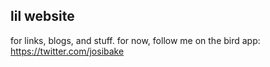 ## lil website

for links, blogs, and stuff. for now, follow me on the bird app: https://twitter.com/josibake
